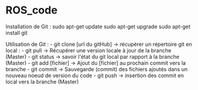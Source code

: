# ROS_code
Installation de Git :
	sudo apt-get update
	sudo apt-get upgrade
	sudo apt-get install git

Utilisation de Git :
	- git clone [url du gitHub]		-> récupérer un répertoire git en local :
	- git pull				-> Récupérer une version locale à jour de la branche (Master)
	- git status				-> savoir l'état du git local par rapport à la branche (Master)
	- git add [fichier]			-> Ajout du [fichier] au prochain commit vers la branche
	- git commit				-> Sauvegarde (commit) des fichiers ajoutés dans un nouveau noeud de version du code
	- git push				-> insertion des commit en local vers la branche (Master)
		
